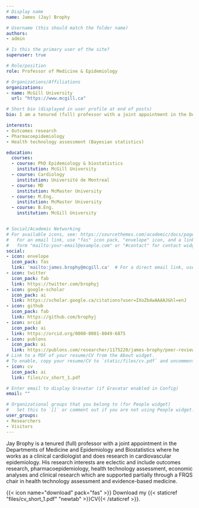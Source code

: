 ```yaml
---
# Display name
name: James (Jay) Brophy

# Username (this should match the folder name)
authors:
- admin

# Is this the primary user of the site?
superuser: true

# Role/position
role: Professor of Medicine & Epidemiology

# Organizations/Affiliations
organizations:
- name: McGill University
  url: "https://www.mcgill.ca"

# Short bio (displayed in user profile at end of posts)
bio: I am a tenured (full) professor with a joint appointment in the Departments of Medicine and Epidemiology and Biostatistics where I work as a clinical cardiologist and do research in cardiovascular epidemiology. 

interests:
- Outcomes research
- Pharmacoepidemiology
- Health technology assessment (Bayesian statistics)

education:
  courses:
  - course: PhD Epidemiology & biostatistics
    institution: McGill University
  - course: Cardiology
    institution: Université de Montreal
  - course: MD
    institution: McMaster University
  - course: M.Eng.
    institution: McMaster University
  - course: B.Eng.
    institution: McGill University


# Social/Academic Networking
# For available icons, see: https://sourcethemes.com/academic/docs/page-builder/#icons
#   For an email link, use "fas" icon pack, "envelope" icon, and a link in the
#   form "mailto:your-email@example.com" or "#contact" for contact widget.
social:
- icon: envelope
  icon_pack: fas
  link: 'mailto:james.brophy@mcgill.ca'  # For a direct email link, use "mailto:james.brophy@mcgill.ca".
- icon: twitter
  icon_pack: fab
  link: https://twitter.com/brophyj
- icon: google-scholar
  icon_pack: ai
  link: https://scholar.google.ca/citations?user=IXoZb4wAAAAJ&hl=enJ
- icon: github
  icon_pack: fab
  link: https://github.com/brophyj
- icon: orcid
  icon_pack: ai
  link: https://orcid.org/0000-0001-8049-6875
- icon: publons
  icon_pack: ai
  link: https://publons.com/researcher/1175220/james-brophy/peer-review/
# Link to a PDF of your resume/CV from the About widget.
# To enable, copy your resume/CV to `static/files/cv.pdf` and uncomment the lines below.
- icon: cv
  icon_pack: ai
  link: files/cv_short_1.pdf

# Enter email to display Gravatar (if Gravatar enabled in Config)
email: ""

# Organizational groups that you belong to (for People widget)
#   Set this to `[]` or comment out if you are not using People widget.
user_groups:
- Researchers
- Visitors
---
```


Jay Brophy is a tenured (full) professor with a joint appointment in the Departments of Medicine and Epidemiology and Biostatistics where he works as a clinical cardiologist and does research in cardiovascular epidemiology. His research interests are eclectic and include outcomes research, pharmacoepidemiology, health technology assessment, economic analyses and clinical research which are supported partially through a FRQS chair in health technology assessment and evidence-based medicine. 

{{< icon name="download" pack="fas" >}} Download my {{< staticref "files/cv_short_1.pdf" "newtab" >}}CV{{< /staticref >}}.
